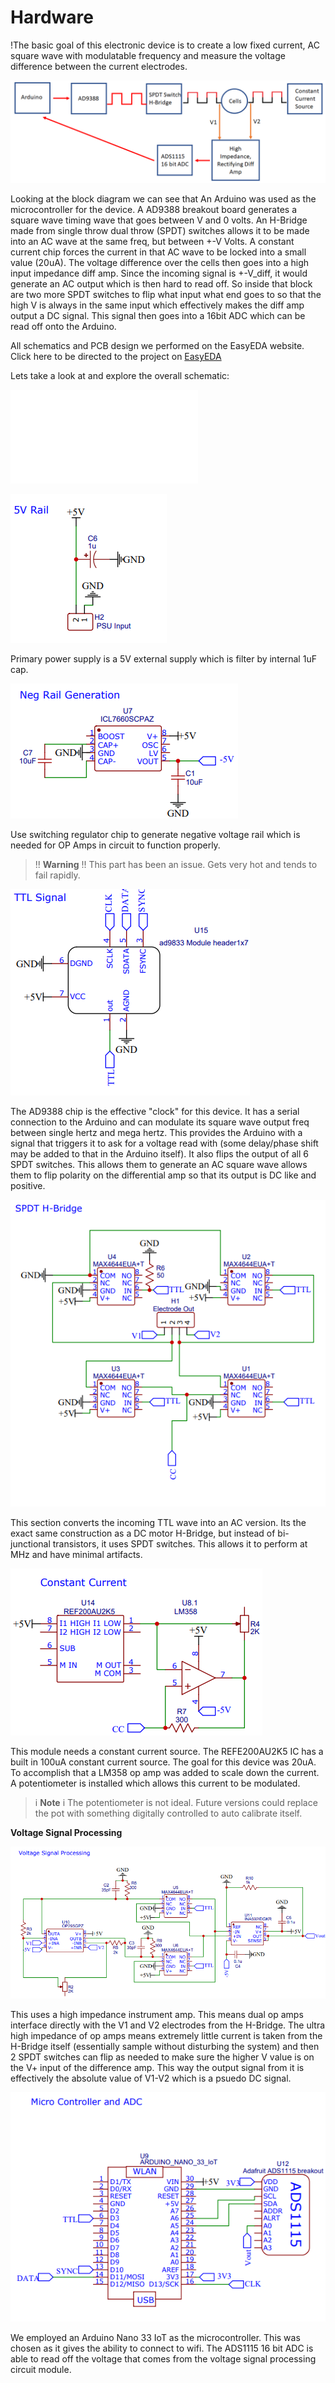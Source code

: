 # Hardware

!The basic goal of this electronic device is to create a low fixed current, AC square wave with modulatable frequency and measure the voltage difference between the current electrodes. 


![](images/picblockdiagram2_4_22.png)



Looking at the block diagram we can see that An Arduino was used as the microcontroller for the device. A AD9388 breakout board generates a square wave timing wave that goes between V and 0 volts. An H-Bridge made from single throw dual throw (SPDT) switches allows it to be made into an AC wave at the same freq, but between +-V Volts. A constant current chip forces the current in that AC wave to be locked into a small value (20uA). The voltage difference over the cells then goes into a high input impedance diff amp. Since the incoming signal is +-V_diff, it would generate an AC output which is then hard to read off. So inside that block are two more SPDT switches to flip what input what end goes to so that the high V is always in the same input which effectively makes the diff amp output a DC signal. This signal then goes into a 16bit ADC which can be read off onto the Arduino. 

All schematics and PCB design we performed on the EasyEDA website. Click here to be directed to the project on [EasyEDA](https://oshwlab.com/md.anderson03/flexi-teer)

Lets take a look at and explore the overall schematic:



![](documents/Schematic_Flexi-TEER_2022-04-20001.pdf)






![](images/psuinput5v.png)

Primary power supply is a 5V external supply which is filter by internal 1uF cap. 


![](images/negrailgeneration.png)

Use switching regulator chip to generate negative voltage rail which is needed for OP Amps in circuit to function properly. 

>!! **Warning**
>!! This part has been an issue. Gets very hot and tends to fail rapidly.




![](images/ttlsignal.png)


The AD9388 chip is the effective "clock" for this device. It has a serial connection to the Arduino and can modulate its square wave output freq between single hertz and mega hertz. This provides the Arduino with a signal that triggers it to ask for a voltage read with (some delay/phase shift may be added to that in the Arduino itself). It also flips the output of all 6 SPDT switches. This allows them to generate an AC square wave allows them to flip polarity on the differential amp so that its output is DC like and positive. 


![](images/spdtbridge.png)

This section converts the incoming TTL wave into an AC version. Its the exact same construction as a DC motor H-Bridge, but instead of bi-junctional transistors, it uses SPDT switches. This allows it to perform at MHz and have minimal artifacts. 



![](images/constantcurrent.png)



This module needs a constant current source. The REFE200AU2K5 IC has a built in 100uA constant current source. The goal for this device was 20uA. To accomplish that a LM358 op amp was added to scale down the current. A potentiometer is installed which allows this current to be modulated. 

>i **Note**
>i The potentiometer is not ideal. Future versions could replace the pot with something digitally controlled to auto calibrate itself. 


**Voltage Signal Processing**


![](images/voltsignalprocessing.png)



This uses a high impedance instrument amp. This means dual op amps interface directly with the V1 and V2 electrodes from the H-Bridge. The ultra high impedance of op amps means extremely little current is taken from the H-Bridge itself (essentially sample without disturbing the system) and then 2 SPDT switches can flip as needed to make sure the higher V value is on the V+ input of the difference amp. This way the output signal from it is effectively the absolute value of V1-V2 which is a psuedo DC signal. 




![](images/microcontrollerandADC.png)


We employed an Arduino Nano 33 IoT as the microcontroller. This was chosen as it gives the ability to connect to wifi. The ADS1115 16 bit ADC is able to read off the voltage that comes from the voltage signal processing circuit module. 









